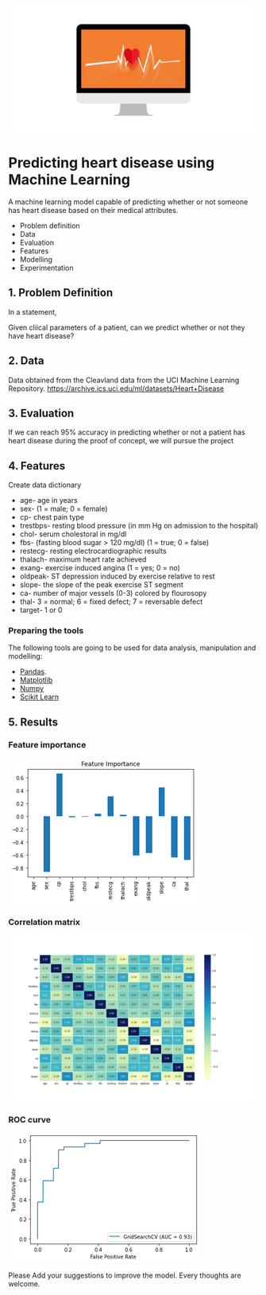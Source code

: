 ![](./assets/heart.png)
# Predicting heart disease using Machine Learning

A machine learning model capable of predicting whether or not someone has heart disease based on their medical attributes.

* Problem definition
* Data
* Evaluation
* Features
* Modelling
* Experimentation

## 1. Problem Definition

In a statement,

Given cliical parameters of a patient, can we predict whether or not they have heart disease?

## 2. Data

Data obtained from the Cleavland data from the UCI Machine Learning Repository. https://archive.ics.uci.edu/ml/datasets/Heart+Disease
## 3. Evaluation

If we can reach 95% accuracy in predicting whether or not a patient has heart disease during the proof of concept, we will pursue the project

## 4. Features

Create data dictionary

* age- age in years
* sex- (1 = male; 0 = female)
* cp- chest pain type
* trestbps- resting blood pressure (in mm Hg on admission to the hospital)
* chol- serum cholestoral in mg/dl
* fbs- (fasting blood sugar > 120 mg/dl) (1 = true; 0 = false)
* restecg- resting electrocardiographic results
* thalach- maximum heart rate achieved
* exang- exercise induced angina (1 = yes; 0 = no)
* oldpeak- ST depression induced by exercise relative to rest
* slope- the slope of the peak exercise ST segment
* ca- number of major vessels (0-3) colored by flourosopy
* thal- 3 = normal; 6 = fixed defect; 7 = reversable defect
* target- 1 or 0

### Preparing the tools

The following tools are going to be used for data analysis, manipulation and modelling:

* [Pandas](https://pandas.pydata.org/docs/).
* [Matplotlib](https://matplotlib.org/contents.html)
* [Numpy](https://matplotlib.org/contents.html)
* [Scikit Learn](https://scikit-learn.org/stable/user_guide.html)

## 5. Results

### Feature importance

![Feature Importance](./plots/feature_importance.png)

### Correlation matrix

![Correlation Matrix](./plots/correlation_digram.png)

### ROC curve

![ROC Curve](.//plots/roc_curve.png)

Please Add your suggestions to improve the model. Every thoughts are welcome.
